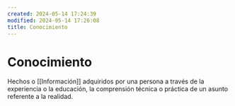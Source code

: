 ```yaml
---
created: 2024-05-14 17:24:39
modified: 2024-05-14 17:26:08
title: Conocimiento
---
```


# Conocimiento

Hechos o [[Información]] adquiridos por una persona a través de la experiencia o la educación, la comprensión técnica o práctica de un asunto referente a la realidad.
